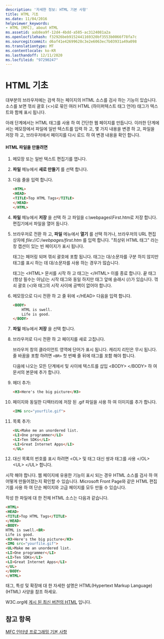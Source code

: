 ```yaml
---
description: '자세한 정보: HTML 기본 사항'
title: HTML 기초
ms.date: 11/04/2016
helpviewer_keywords:
- HTML [MFC], about HTML
ms.assetid: aab8ea9f-12d4-4bdd-a585-ac3124081a2a
ms.openlocfilehash: f32926beb9152441169320bf3553b0066f78fa7c
ms.sourcegitcommit: d6af41e42699628c3e2e6063ec7b03931a49a098
ms.translationtype: MT
ms.contentlocale: ko-KR
ms.lasthandoff: 12/11/2020
ms.locfileid: "97290247"
---
```

# <a name="html-basics"></a>HTML 기초

대부분의 브라우저에는 검색 하는 페이지의 HTML 소스를 검사 하는 기능이 있습니다. 소스를 보면 꺾쇠 괄호 (<>)로 묶인 여러 HTML (하이퍼텍스트 태그 언어) 태그가 텍스트와 함께 표시 됩니다.

아래 단계에서는 HTML 태그를 사용 하 여 간단한 웹 페이지를 만듭니다. 이러한 단계에서는 메모장에서 파일에 일반 텍스트를 입력 하 고, 몇 가지 내용을 변경 하 고, 파일을 저장 하 고, 브라우저에서 페이지를 다시 로드 하 여 변경 내용을 확인 합니다.

#### <a name="to-create-an-html-file"></a>HTML 파일을 만들려면

1. 메모장 또는 일반 텍스트 편집기를 엽니다.

1. **파일** 메뉴에서 **새로 만들기** 를 선택 합니다.

1. 다음 줄을 입력 합니다.

    ```html
    <HTML>
    <HEAD>
    <TITLE>Top HTML Tags</TITLE>
    </HEAD>
    </HTML>
    ```

1. **파일** 메뉴에서 **저장** 을 선택 하 고 파일을 c:\webpages\First.htm로 저장 합니다. 편집기에서 파일을 열어 둡니다.

1. 브라우저로 전환 하 고, **파일** 메뉴에서 **열기** 를 선택 하거나, 브라우저의 URL 편집 상자에 *file://C:/webpages/first.htm* 를 입력 합니다. "최상위 HTML 태그" 라는 창 캡션이 있는 빈 페이지가 표시 됩니다.

   태그는 페어링 되며 꺾쇠 괄호에 포함 됩니다. 태그는 대/소문자를 구분 하지 않지만 태그를 표시 하는 데 대/소문자를 사용 하는 경우가 많습니다.

   태그는 \<HTML> 문서를 시작 하 고 태그는 \</HTML> 이를 종료 합니다. 끝 태그 (항상 필수는 아님)는 시작 태그와 동일 하지만 태그 앞에 슬래시 (/)가 있습니다. 꺾쇠 괄호 (<)와 태그의 시작 사이에 공백이 없어야 합니다.

1. 메모장으로 다시 전환 하 고 줄 뒤에 \</HEAD> 다음을 입력 합니다.

    ```html
    <BODY>
        HTML is swell.
        Life is good.
    </BODY>
    ```

1. **파일** 메뉴에서 **저장** 을 선택 합니다.

1. 브라우저로 다시 전환 하 고 페이지를 새로 고칩니다.

   브라우저 창의 클라이언트 영역에 단어가 표시 됩니다. 캐리지 리턴은 무시 됩니다. 줄 바꿈을 포함 하려면 `<BR>` 첫 번째 줄 뒤에 태그를 포함 해야 합니다.

   다음에 나오는 모든 단계에서 및 사이에 텍스트를 삽입 \<BODY> \</BODY> 하 여 문서의 본문에 추가 합니다.

1. 헤더 추가:

    ```html
    <H3>Here's the big picture</H3>
    ```

1. 페이지와 동일한 디렉터리에 저장 된 .gif 파일을 사용 하 여 이미지를 추가 합니다.

    ```html
    <IMG src="yourfile.gif">
    ```

1. 목록 추가:

    ```html
    <UL>Make me an unordered list.
    <LI>One programmer</LI>
    <LI>Ten SDKs</LI>
    <LI>Great Internet Apps</LI>
    </UL>
    ```

1. 대신 목록의 번호를 표시 하려면 \<OL> 및 태그 대신 쌍과 태그를 사용 \</OL> \<UL> \</UL> 합니다.

시작 해야 합니다. 웹 페이지에 유용한 기능이 표시 되는 경우 HTML 소스를 검사 하 여 어떻게 만들어졌는지 확인할 수 있습니다. Microsoft Front Page와 같은 HTML 편집기를 사용 하 여 단순 페이지와 고급 페이지를 모두 만들 수 있습니다.

작성 한 파일에 대 한 전체 HTML 소스는 다음과 같습니다.

```html
<HTML>
<HEAD>
<TITLE>Top HTML Tags</TITLE>
</HEAD>
<BODY>
HTML is swell.<BR>
Life is good.
<H3>Here's the big picture</H3>
<IMG src="yourfile.gif">
<UL>Make me an unordered list.
<LI>One programmer</LI>
<LI>Ten SDKs</LI>
<LI>Great Internet Apps</LI>
</UL>
</BODY>
</HTML>
```

태그, 특성 및 확장에 대 한 자세한 설명은 HTML(Hypertext Markup Language) (HTML) 사양을 참조 하세요.

W3C.org에 [게시 된 최신 버전의 HTML](https://www.w3.org/TR/html/) 입니다.

## <a name="see-also"></a>참고 항목

[MFC 인터넷 프로그래밍 기본 사항](mfc-internet-programming-basics.md)

